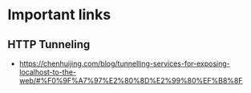 # Important links
## HTTP Tunneling
* https://chenhuijing.com/blog/tunnelling-services-for-exposing-localhost-to-the-web/#%F0%9F%A7%97%E2%80%8D%E2%99%80%EF%B8%8F
